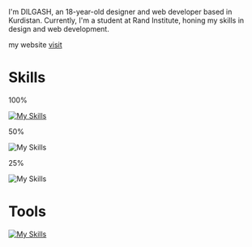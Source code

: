 I'm DILGASH, an 18-year-old designer and web developer based in Kurdistan. Currently, I'm a student at Rand Institute, honing my skills in design and web development.
<br>

my website [visit](https://dilgash.pages.dev)


<h1>Skills</h1>


<p>100%</p>

[![My Skills](https://skillicons.dev/icons?i=html,css,js)](https://skillicons.dev)
<br>
<p>50%</p>

![My Skills](https://skillicons.dev/icons?i=scss,bootstrap,tailwind,svelte)
<br>
<p>25%</p>

![My Skills](https://skillicons.dev/icons?i=electron,nodejs,express)





<h1>Tools</h1>

[![My Skills](https://skillicons.dev/icons?i=vscode,figma,github,cloudflare,vercel)](https://skillicons.dev)
